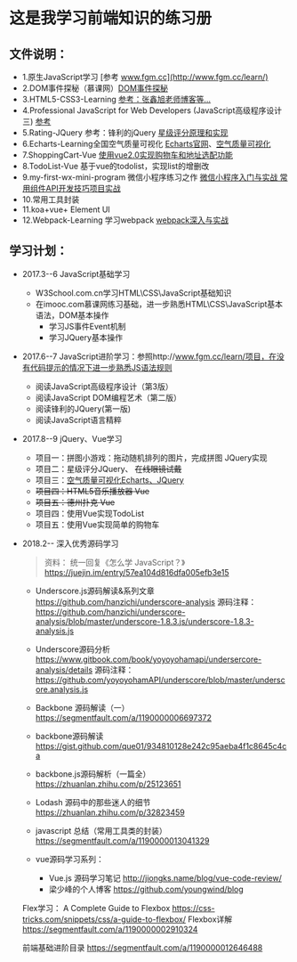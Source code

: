 # 这是我学习前端知识的练习册


## 文件说明：

* 1.原生JavaScript学习 [参考 www.fgm.cc](http://www.fgm.cc/learn/)
* 2.DOM事件探秘（慕课网）[DOM事件探秘](https://www.imooc.com/learn/138)  
* 3.HTML5-CSS3-Learning [参考：张鑫旭老师博客等...](http://www.zhangxinxu.com/wordpress/)
* 4.Professional JavaScript for Web Developers (JavaScript高级程序设计三) [参考](https://github.com/qianlongo/professional-js)
* 5.Rating-JQuery 参考：锋利的jQuery [星级评分原理和实现](https://www.imooc.com/learn/842) 
* 6.Echarts-Learning全国空气质量可视化 [Echarts官网](http://echarts.baidu.com/index.html)、[空气质量可视化](http://ife.baidu.com/course/detail/id/55)
* 7.ShoppingCart-Vue [使用vue2.0实现购物车和地址选配功能](https://www.imooc.com/learn/796)
* 8.TodoList-Vue 基于vue的todolist，实现list的增删改
* 9.my-first-wx-mini-program 微信小程序练习之作 [微信小程序入门与实战 常用组件API开发技巧项目实战](https://coding.imooc.com/learn/list/75.html)
* 10.常用工具封装
* 11.koa+vue+ Element UI
* 12.Webpack-Learning 学习webpack [webpack深入与实战](https://www.imooc.com/learn/802)


## 学习计划：

+ 2017.3--6 JavaScript基础学习
  + W3School.com.cn学习HTML\CSS\JavaScript基础知识
  + 在imooc.com慕课网练习基础，进一步熟悉HTML\CSS\JavaScript基本语法，DOM基本操作
	+ 学习JS事件Event机制
	+ 学习JQuery基本操作

+ 2017.6--7 JavaScript进阶学习：参照http://www.fgm.cc/learn/项目，在没有代码提示的情况下进一步熟悉JS语法规则
	+ 阅读JavaScript高级程序设计（第3版）
	+ 阅读JavaScript DOM编程艺术（第二版）
	+ 阅读锋利的JQuery(第一版)
	+ 阅读JavaScript语言精粹

+ 2017.8--9 jQuery、Vue学习
	+ 项目一：拼图小游戏：拖动随机排列的图片，完成拼图 JQuery实现
	+ 项目二：星级评分JQuery、 ~~在线眼镜试戴~~  
	+ 项目三：[空气质量可视化Echarts、JQuery](http://ife.baidu.com/course/detail/id/55)
	+ ~~项目四：HTML5音乐播放器 Vue~~ 
	+ ~~项目五：德州扑克 Vue~~ 
	+ 项目四：使用Vue实现TodoList
	+ 项目五：使用Vue实现简单的购物车

+ 2018.2-- 深入优秀源码学习
	> 资料： 统一回复《怎么学 JavaScript？》 https://juejin.im/entry/57ea104d816dfa005efb3e15
	
	* Underscore.js源码解读&系列文章 
		https://github.com/hanzichi/underscore-analysis 
		源码注释：https://github.com/hanzichi/underscore-analysis/blob/master/underscore-1.8.3.js/underscore-1.8.3-analysis.js
	* Underscore源码分析 
	 	https://www.gitbook.com/book/yoyoyohamapi/undersercore-analysis/details
	 	源码注释：https://github.com/yoyoyohamAPI/underscore/blob/master/underscore.analysis.js

	* Backbone 源码解读（一） https://segmentfault.com/a/1190000006697372
	* backbone源码解读 https://gist.github.com/que01/934810128e242c95aeba4f1c8645c4ca
	* backbone.js源码解析（一篇全）https://zhuanlan.zhihu.com/p/25123651
	* Lodash 源码中的那些迷人的细节 https://zhuanlan.zhihu.com/p/32823459
	* javascript 总结（常用工具类的封装） https://segmentfault.com/a/1190000013041329

	* vue源码学习系列：
		* Vue.js 源码学习笔记 http://jiongks.name/blog/vue-code-review/
		* 梁少峰的个人博客 https://github.com/youngwind/blog

	Flex学习： 
	 A Complete Guide to Flexbox  https://css-tricks.com/snippets/css/a-guide-to-flexbox/
	 Flexbox详解 https://segmentfault.com/a/1190000002910324

	前端基础进阶目录 https://segmentfault.com/a/1190000012646488